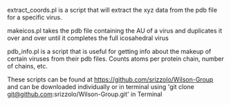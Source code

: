 extract_coords.pl is a script that will extract the xyz data from the pdb file for a specific virus.

makeicos.pl takes the pdb file containing the AU of a virus and duplicates it over and over until it completes the full icosahedral virus

pdb_info.pl is a script that is useful for getting info about the makeup of certain viruses from their pdb files. Counts atoms per protein chain, number of chains, etc. 

These scripts can be found at https://github.com/srizzolo/Wilson-Group and can be downloaded individually or in terminal using 'git clone git@github.com:srizzolo/Wilson-Group.git' in Terminal

